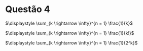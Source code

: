 # Questão 4

$\displaystyle \sum_{k \rightarrow \infty}^{n = 1} \frac{1}{k}$

$\displaystyle \sum_{k \rightarrow \infty}^{n = 1} \frac{1}{k!}$

$\displaystyle \sum_{k \rightarrow \infty}^{n = 1} \frac{1}{2^k}$
